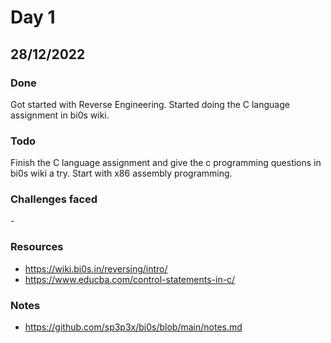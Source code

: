# Day 1

## 28/12/2022

### **Done**
Got started with Reverse Engineering. Started doing the C language assignment in bi0s wiki.

### **Todo**
Finish the C language assignment and give the c programming questions in bi0s wiki a try. Start with x86 assembly programming. 


### **Challenges faced**
\-

### **Resources**
- https://wiki.bi0s.in/reversing/intro/
- https://www.educba.com/control-statements-in-c/

### **Notes**
- https://github.com/sp3p3x/bi0s/blob/main/notes.md